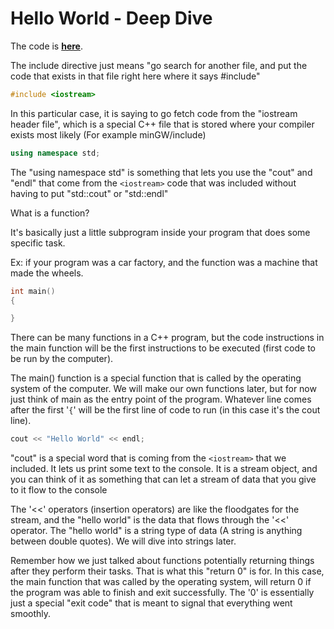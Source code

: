 # Hello World - Deep Dive

The code is **[here](main.cpp)**.

The include directive just means "go search for another file, and put the code
that exists in that file right here where it says #include"

```cpp
#include <iostream>
```

In this particular case, it is saying to go fetch code from the "iostream header
file", which is a special C++ file that is stored where your compiler exists
most likely (For example minGW/include)

```cpp
using namespace std;
```

The "using namespace std" is something that lets you use the "cout" and "endl"
that come from the `<iostream>` code that was included without having to put
"std::cout" or "std::endl"

What is a function?

It's basically just a little subprogram inside your program that does some
specific task.

Ex: if your program was a car factory, and the function was a machine that made
the wheels.

```cpp
int main()
{

}
```

There can be many functions in a C++ program, but the code instructions in the
main function will be the first instructions to be executed (first code to be
run by the computer).

The main() function is a special function that is called by the operating system
of the computer. We will make our own functions later, but for now just think of
main as the entry point of the program. Whatever line comes after the first '`{`'
will be the first line of code to run (in this case it's the cout line).

```cpp
cout << "Hello World" << endl;
```

"cout" is a special word that is coming from the `<iostream>` that we included. It
lets us print some text to the console. It is a stream object, and you can think
of it as something that can let a stream of data that you give to it flow to the
console

The '<<' operators (insertion operators) are like the floodgates for the stream,
and the "hello world" is the data that flows through the '<<' operator. The
"hello world" is a string type of data (A string is anything between double
quotes). We will dive into strings later.

Remember how we just talked about functions potentially returning things after
they perform their tasks. That is what this "return 0" is for. In this case, the
main function that was called by the operating system, will return 0 if the
program was able to finish and exit successfully. The '0' is essentially just a
special "exit code" that is meant to signal that everything went smoothly.